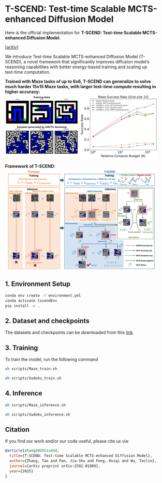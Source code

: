 # T-SCEND: Test-time Scalable MCTS-enhanced Diffusion Model
Here is the official implementation for **T-SCEND: Test-time Scalable MCTS-enhanced Diffusion Model**. 

[[arXiv](https://arxiv.org/abs/2502.01989)]

We introduce Test-time Scalable MCTS-enhanced Diffusion Model (T-SCEND), a novel framework that significantly improves diffusion model’s reasoning capabilities with better energy-based training and scaling up test-time computation.

**Trained with Maze tasks of up to 6x6, T-SCEND can generalize to solve much harder 15x15 Maze tasks, with larger test-time compute resulting in higher accuracy:**
<a href="https://github.com/AI4Science-WestlakeU/t_scend/tree/main/assets/maze_scalability.png">
  <img src="https://raw.githubusercontent.com/AI4Science-WestlakeU/t_scend/main/assets/maze_scalability.png" align="center" width="600">
</a>

**Framework of T-SCEND:**
<a href="https://github.com/AI4Science-WestlakeU/t_scend/tree/main/assets/figure1.jpg">
  <img src="https://raw.githubusercontent.com/AI4Science-WestlakeU/t_scend/main/assets/figure1.jpg" align="center" width="800">
</a>
## 1. Environment Setup

```bash
conda env create -f environment.yml
conda activate tscendEnv
pip install -e .
```

## 2. Dataset and checkpoints
The datasets and checkpoints can be downloaded from this [link](https://drive.google.com/drive/folders/1ZfPdkQ4DpEukOxRn6S47ADV3TXTnr6xk?usp=drive_link).

## 3. Training
To train the model, run the following command
```bash
sh scripts/Maze_train.sh
```
```bash
sh scripts/Sudoku_train.sh
```
## 4. Inference

```bash
sh scripts/Maze_inference.sh
```
```bash
sh scripts/Sudoku_inference.sh
```

## Citation
If you find our work and/or our code useful, please cite us via:

```bibtex
@article{zhang2025tscend,
  title={T-SCEND: Test-time Scalable MCTS-enhanced Diffusion Model},
  author={Zhang, Tao and Pan, Jia-Shu and Feng, Ruiqi and Wu, Tailin},
  journal={arXiv preprint arXiv:2502.01989},
  year={2025}
}
```
